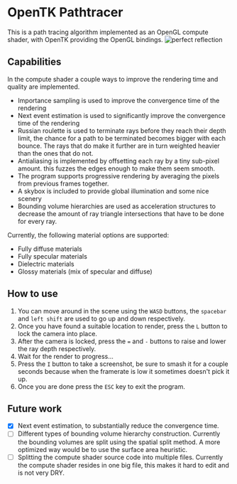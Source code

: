 # OpenTK Pathtracer
This is a path tracing algorithm implemented as an OpenGL compute shader, with OpenTK providing the OpenGL bindings.
![perfect reflection](https://user-images.githubusercontent.com/15902678/164809199-aa79daee-b6f7-483a-9f56-3dd0e7b421e5.png)

## Capabilities
In the compute shader a couple ways to improve the rendering time and quality are implemented.
- Importance sampling is used to improve the convergence time of the rendering
- Next event estimation is used to significantly improve the convergence time of the rendering
- Russian roulette is used to terminate rays before they reach their depth limit, the chance for a path to be terminated becomes bigger with each bounce. The rays that do make it further are in turn weighted heavier than the ones that do not.
- Antialiasing is implemented by offsetting each ray by a tiny sub-pixel amount. this fuzzes the edges enough to make them seem smooth.
- The program supports progressive rendering by averaging the pixels from previous frames together.
- A skybox is included to provide global illumination and some nice scenery
- Bounding volume hierarchies are used as acceleration structures to decrease the amount of ray triangle intersections that have to be done for every ray.

Currently, the following material options are supported:
- Fully diffuse materials
- Fully specular materials
- Dielectric materials
- Glossy materials (mix of specular and diffuse)

## How to use
1. You can move around in the scene using the ```WASD``` buttons, the ```spacebar``` and ```left shift``` are used to go up and down respectively.
2. Once you have found a suitable location to render, press the `L` button to lock the camera into place.
3. After the camera is locked, press the `=` and `-` buttons to raise and lower the ray depth respectively.
4. Wait for the render to progress...
5. Press the `I` button to take a screenshot, be sure to smash it for a couple seconds because when the framerate is low it sometimes doesn't pick it up.
6. Once you are done press the `ESC` key to exit the program.

## Future work
- [x] Next event estimation, to substantially reduce the convergence time.
- [ ] Different types of bounding volume hierarchy construction. Currently the bounding volumes are split using the spatial split method. A more optimized way would be to use the surface area heuristic.
- [ ] Splitting the compute shader source code into multiple files. Currently the compute shader resides in one big file, this makes it hard to edit and is not very DRY.
